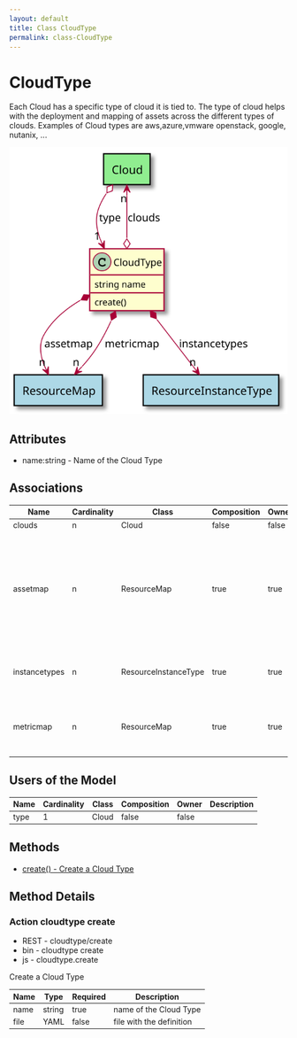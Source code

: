```yaml
---
layout: default
title: Class CloudType
permalink: class-CloudType
---
```


# CloudType

Each Cloud has a specific type of cloud it is tied to. The type of cloud helps with the deployment and mapping of assets across the different types of clouds. Examples of Cloud types are aws,azure,vmware openstack, google, nutanix, ...

![Logical Diagram](./logical.svg)

## Attributes

* name:string - Name of the Cloud Type


## Associations

| Name | Cardinality | Class | Composition | Owner | Description |
| --- | --- | --- | --- | --- | --- |
| clouds | n | Cloud | false | false |  |
| assetmap | n | ResourceMap | true | true | This map allows mapping normalized resource types to specific cloud resource types for this cloud type |
| instancetypes | n | ResourceInstanceType | true | true | This is a list of resource types for the cloud type |
| metricmap | n | ResourceMap | true | true | This maps metrics from the cloud to the normalized metrics |


## Users of the Model

| Name | Cardinality | Class | Composition | Owner | Description |
| --- | --- | --- | --- | --- | --- |
| type | 1 | Cloud | false | false |  |





## Methods

* [create() - Create a Cloud Type](#action-create)


<h2>Method Details</h2>
    
### Action cloudtype create

* REST - cloudtype/create
* bin - cloudtype create
* js - cloudtype.create

Create a Cloud Type

| Name | Type | Required | Description |
|---|---|---|---|
| name | string |true | name of the Cloud Type |
| file | YAML |false | file with the definition |





